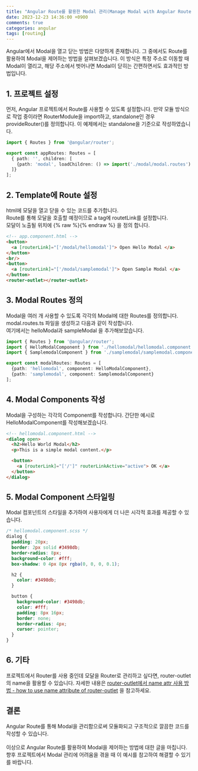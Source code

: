 ```yaml
---
title: "Angular Route를 활용한 Modal 관리(Manage Modal with Angular Route)"
date: 2023-12-23 14:36:00 +0900
comments: true
categories: angular
tags: [routing]
---
```


Angular에서 Modal을 열고 닫는 방법은 다양하게 존재합니다. 그 중에서도 Route를 활용하여 Modal을 제어하는 방법을 살펴보겠습니다. 이 방식은 특정 주소로 이동할 때 Modal이 열리고, 해당 주소에서 벗어나면 Modal이 닫히는 간편하면서도 효과적인 방법입니다.

## 1. 프로젝트 설정
먼저, Angular 프로젝트에서 Route를 사용할 수 있도록 설정합니다. 만약 모듈 방식으로 작업 중이라면 RouterModule을 import하고, standalone인 경우 provideRouter()를 정의합니다. 이 예제에서는 standalone을 기준으로 작성하였습니다.

```ts
import { Routes } from '@angular/router';

export const appRoutes: Routes = [
  { path: '', children: [
    {path: 'modal', loadChildren: () => import('./modal/modal.routes').then(m => m.modalRoutes)},
  ]}
];

```


## 2. Template에 Route 설정
html에 모달을 열고 닫을 수 있는 코드를 추가합니다.<br/>
Route를 통해 모달을 호출할 예정이므로 a tag에 routetLink를 설정합니다.<br/>
모달이 노출될 위치에 {% raw %}<router-outlet>{% endraw %} 을 정의 합니다.

```html
<!-- app.component.html -->
<button>
  <a [routerLink]="['/modal/hellomodal']"> Open Hello Modal </a>
</button>
<br/>
<button>
  <a [routerLink]="['/modal/samplemodal']"> Open Sample Modal </a>
</button>
<router-outlet></router-outlet>
```


## 3. Modal Routes 정의
Modal을 여러 개 사용할 수 있도록 각각의 Modal에 대한 Routes를 정의합니다. modal.routes.ts 파일을 생성하고 다음과 같이 작성합니다.<br/>
여기에서는 helloModal과 sampleModal 을 추가해보았습니다.

```ts
import { Routes } from '@angular/router';
import { HelloModalComponent } from './hellomodal/hellomodal.component';
import { SamplemodalComponent } from './samplemodal/samplemodal.component';

export const modalRoutes: Routes = [
  {path: 'hellomodal', component: HelloModalComponent},
  {path: 'samplemodal', component: SamplemodalComponent}
];

```


## 4. Modal Components 작성
Modal을 구성하는 각각의 Component를 작성합니다. 간단한 예시로 HelloModalComponent를 작성해보겠습니다.

```html
<!-- hellomodal.component.html -->
<dialog open>
  <h2>Hello World Modal</h2>
  <p>This is a simple modal content.</p>

  <button>
    <a [routerLink]="['/']" routerLinkActive="active"> OK </a>
  </button>
</dialog>
```


## 5. Modal Component 스타일링
Modal 컴포넌트의 스타일을 추가하여 사용자에게 더 나은 시각적 효과를 제공할 수 있습니다.

```css
/* hellomodal.component.scss */
dialog {
  padding: 20px;
  border: 2px solid #3498db;
  border-radius: 8px;
  background-color: #fff;
  box-shadow: 0 4px 8px rgba(0, 0, 0, 0.1);

  h2 {
    color: #3498db;
  }

  button {
    background-color: #3498db;
    color: #fff;
    padding: 8px 16px;
    border: none;
    border-radius: 4px;
    cursor: pointer;
  }
}

```

## 6. 기타
프로젝트에서 Router를 사용 중인데 모달을 Router로 관리하고 싶다면, router-outlet의 name을 활용할 수 있습니다. 
자세한 내용은 [router-outlet에서 name attr 사용 방법 - how to use name attribute of router-outlet](https://ksrae.github.io//angular/router-outlet-name/) 을 참고하세요.


## 결론
Angular Route를 통해 Modal을 관리함으로써 모듈화되고 구조적으로 깔끔한 코드를 작성할 수 있습니다.<br/>
<br/>
이상으로 Angular Route를 활용하여 Modal을 제어하는 방법에 대한 글을 마칩니다. 향후 프로젝트에서 Modal 관리에 어려움을 겪을 때 이 예시를 참고하여 해결할 수 있기를 바랍니다.